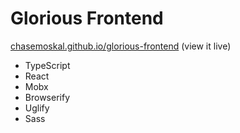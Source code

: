 
Glorious Frontend
=================

[chasemoskal.github.io/glorious-frontend](https://chasemoskal.github.io/glorious-frontend/) (view it live)

- TypeScript
- React
- Mobx
- Browserify
- Uglify
- Sass
